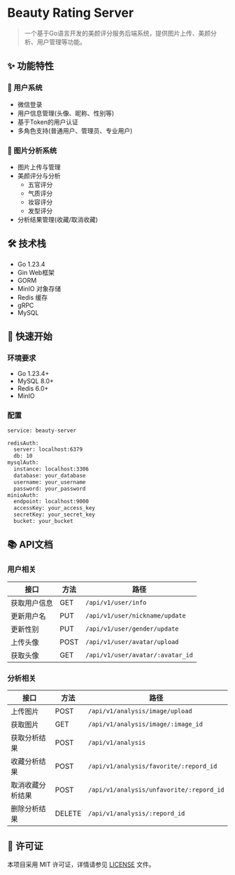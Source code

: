 # Beauty Rating Server

> 一个基于Go语言开发的美颜评分服务后端系统，提供图片上传、美颜分析、用户管理等功能。

## ✨ 功能特性

### 👤 用户系统
- 微信登录
- 用户信息管理(头像、昵称、性别等)
- 基于Token的用户认证
- 多角色支持(普通用户、管理员、专业用户)

### 📸 图片分析系统
- 图片上传与管理
- 美颜评分与分析
  - 五官评分
  - 气质评分
  - 妆容评分
  - 发型评分
- 分析结果管理(收藏/取消收藏)

## 🛠 技术栈

- Go 1.23.4
- Gin Web框架
- GORM
- MinIO 对象存储
- Redis 缓存
- gRPC
- MySQL

## 🚀 快速开始

### 环境要求

- Go 1.23.4+
- MySQL 8.0+
- Redis 6.0+
- MinIO

### 配置

```bash
service: beauty-server

redisAuth:
  server: localhost:6379
  db: 10
mysqlAuth:
  instance: localhost:3306
  database: your_database
  username: your_username
  password: your_password
minioAuth:
  endpoint: localhost:9000 
  accessKey: your_access_key 
  secretKey: your_secret_key
  bucket: your_bucket
```

## 📚 API文档

### 用户相关

| 接口 | 方法 | 路径 |
|------|------|------|
| 获取用户信息 | GET | `/api/v1/user/info` |
| 更新用户名 | PUT | `/api/v1/user/nickname/update` |
| 更新性别 | PUT | `/api/v1/user/gender/update` |
| 上传头像 | POST | `/api/v1/user/avatar/upload` |
| 获取头像 | GET | `/api/v1/user/avatar/:avatar_id` |

### 分析相关

| 接口 | 方法 | 路径 |
|------|------|------|
| 上传图片 | POST | `/api/v1/analysis/image/upload` |
| 获取图片 | GET | `/api/v1/analysis/image/:image_id` |
| 获取分析结果 | POST | `/api/v1/analysis` |
| 收藏分析结果 | POST | `/api/v1/analysis/favorite/:repord_id` |
| 取消收藏分析结果 | POST | `/api/v1/analysis/unfavorite/:repord_id` |
| 删除分析结果 | DELETE | `/api/v1/analysis/:repord_id` |

## 📄 许可证

本项目采用 MIT 许可证，详情请参见 [LICENSE](LICENSE) 文件。
